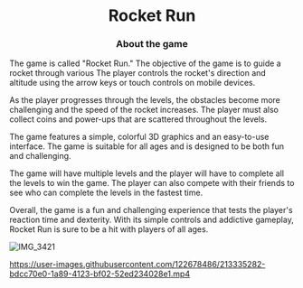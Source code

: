 # <h1 align="center">Rocket Run</a> 

<h3 align="center">About the game</h3>

The game is called "Rocket Run." The objective of the game is to guide a rocket through various 
The player controls the rocket's direction and altitude using the arrow keys or touch controls on mobile devices.

As the player progresses through the levels, the obstacles become more challenging and the speed of the rocket increases. 
The player must also collect coins and power-ups that are scattered throughout the levels. 

The game features a simple, colorful 3D graphics and an easy-to-use interface. The game is suitable for all ages and is designed to be both fun and challenging.

The game will have multiple levels and the player will have to complete all the levels to win the game. 
The player can also compete with their friends to see who can complete the levels in the fastest time.

Overall, the game is a fun and challenging experience that tests the player's reaction time and dexterity. 
With its simple controls and addictive gameplay, Rocket Run is sure to be a hit with players of all ages.


![IMG_3421](https://user-images.githubusercontent.com/122678486/213335281-25e752a2-ef11-4855-b811-440bf1f71657.gif)


https://user-images.githubusercontent.com/122678486/213335282-bdcc70e0-1a89-4123-bf02-52ed234028e1.mp4

